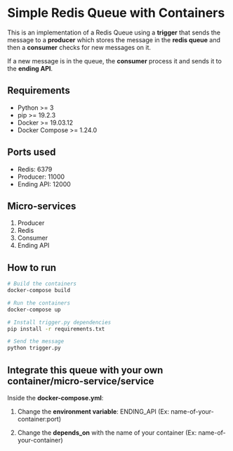 # Simple Redis Queue with Containers

This is an implementation of a Redis Queue using a **trigger** that sends the message to a **producer** which stores the message in the **redis queue** and then a **consumer** checks for new messages on it.

If a new message is in the queue, the **consumer** process it and sends it to the **ending API**.

## Requirements

- Python >= 3
- pip >= 19.2.3
- Docker >= 19.03.12
- Docker Compose >= 1.24.0

## Ports used

- Redis: 6379
- Producer: 11000
- Ending API: 12000

## Micro-services

1. Producer
1. Redis
1. Consumer
1. Ending API

## How to run

```bash
# Build the containers
docker-compose build

# Run the containers
docker-compose up

# Install trigger.py dependencies
pip install -r requirements.txt

# Send the message
python trigger.py
```

## Integrate this queue with your own container/micro-service/service

Inside the **docker-compose.yml**:

1. Change the **environment variable**: ENDING_API (Ex: name-of-your-container:port)

1. Change the **depends_on** with the name of your container (Ex: name-of-your-container)
